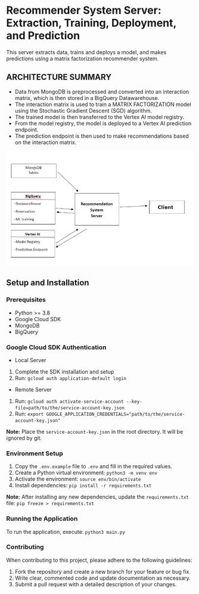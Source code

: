 # Recommender System Server: Extraction, Training, Deployment, and Prediction

This server extracts data, trains and deploys a model, and makes predictions using a matrix factorization recommender system.

## ARCHITECTURE SUMMARY

- Data from MongoDB is preprocessed and converted into an interaction matrix, which is then stored in a BigQuery Datawarehouse.
- The interaction matrix is used to train a MATRIX FACTORIZATION model using the Stochastic Gradient Descent (SGD) algorithm.
- The trained model is then transferred to the Vertex AI model registry.
- From the model registry, the model is deployed to a Vertex AI prediction endpoint.
- The prediction endpoint is then used to make recommendations based on the interaction matrix.

![Alt text](docs/image.jpg)

## Setup and Installation

### Prerequisites

- Python >= 3.8
- Google Cloud SDK
- MongoDB
- BigQuery

### Google Cloud SDK Authentication

- Local Server

1. Complete the SDK installation and setup
2. Run: `gcloud auth application-default login`

- Remote Server

1. Run: `gcloud auth activate-service-account --key-file=path/to/the/service-account-key.json`
2. Run: `export GOOGLE_APPLICATION_CREDENTIALS="path/to/the/service-account-key.json"`

**Note:** Place the `service-account-key.json` in the root directory. It will be ignored by git.

### Environment Setup

1. Copy the `.env.example` file to `.env` and fill in the required values.
2. Create a Python virtual environment: `python3 -m venv env`
3. Activate the environment: `source env/bin/activate`
4. Install dependencies: `pip install -r requirements.txt`

**Note:** After installing any new dependencies, update the `requirements.txt` file: `pip freeze > requirements.txt`

### Running the Application

To run the application, execute: `python3 main.py`

### Contributing

When contributing to this project, please adhere to the following guidelines:

1. Fork the repository and create a new branch for your feature or bug fix.
2. Write clear, commented code and update documentation as necessary.
3. Submit a pull request with a detailed description of your changes.
